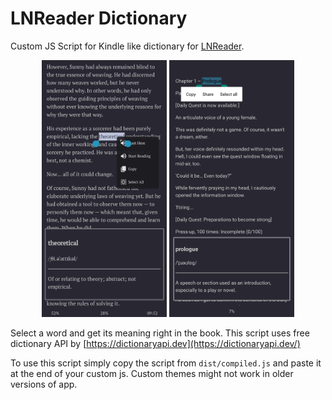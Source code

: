 # LNReader Dictionary
Custom JS Script for Kindle like dictionary for [LNReader](https://github.com/LNReader/lnreader).

<p align="center">
    <img src="images/screenshot_v2.png" width="200" alt="Screenshot" />
    <img src="images/screenshot_v1.9.png" width="200" alt="Screenshot" />
</p>

Select a word and get its meaning right in the book. This script uses free dictionary API by [https://dictionaryapi.dev](https://dictionaryapi.dev/)

To use this script simply copy the script from `dist/compiled.js` and paste it at the end of your custom js. Custom themes might not work in older versions of app.